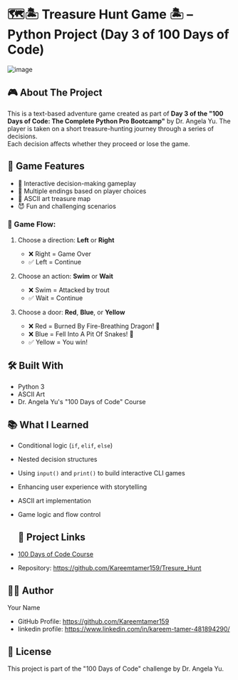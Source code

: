 # 🗺️🏝️ Treasure Hunt Game 🏝️ – Python Project (Day 3 of 100 Days of Code)
![image](https://github.com/user-attachments/assets/e7060c27-00bd-4dd1-9234-6f1dc1106164)


## 🎮 About The Project
This is a text-based adventure game created as part of **Day 3 of the "100 Days of Code: The Complete Python Pro Bootcamp"** by Dr. Angela Yu.
The player is taken on a short treasure-hunting journey through a series of decisions.  
Each decision affects whether they proceed or lose the game.

## 🎯 Game Features

- 🧭 Interactive decision-making gameplay
- 🎲 Multiple endings based on player choices
- 🎨 ASCII art treasure map
- 😈 Fun and challenging scenarios

### 🧠 Game Flow:

1. Choose a direction: **Left** or **Right**  
   - ❌ Right = Game Over  
   - ✅ Left = Continue

2. Choose an action: **Swim** or **Wait**  
   - ❌ Swim = Attacked by trout  
   - ✅ Wait = Continue

3. Choose a door: **Red**, **Blue**, or **Yellow**  
   - ❌ Red = Burned By Fire-Breathing Dragon! 🐉
   - ❌ Blue = Fell Into A Pit Of Snakes! 🐍  
   - ✅ Yellow = You win!
  
  ## 🛠️ Built With
  
- Python 3
- ASCII Art
- Dr. Angela Yu's "100 Days of Code" Course

## 📚 What I Learned

- Conditional logic (`if`, `elif`, `else`)
- Nested decision structures
- Using `input()` and `print()` to build interactive CLI games
- Enhancing user experience with storytelling
- ASCII art implementation
- Game logic and flow control

  ## 🔗 Project Links
  
- [100 Days of Code Course](https://www.udemy.com/course/100-days-of-code/)
- Repository: https://github.com/Kareemtamer159/Tresure_Hunt

## 👨‍💻 Author

Your Name
  - GitHub Profile: https://github.com/Kareemtamer159
  - linkedin profile: https://www.linkedin.com/in/kareem-tamer-481894290/

## 📝 License
This project is part of the "100 Days of Code" challenge by Dr. Angela Yu.
